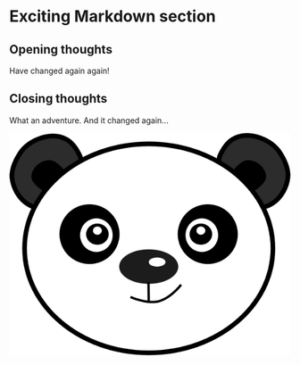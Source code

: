# Exciting Markdown section

## Opening thoughts

Have changed again again!


## Closing thoughts

What an adventure. And it changed again...

![image](./images/pico_renamed.png)
